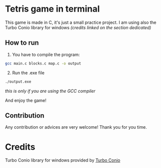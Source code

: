 # Tetris game in terminal
This game is made in C, it's just a small practice project. I am using also the Turbo Conio library for windows _(credits linked on the section dedicated)_

## How to run
1. You have to compile the program: 
``` Bash
gcc main.c blocks.c map.c -o output
```

2. Run the .exe file
```Bash
./output.exe
```

_this is only if you are using the GCC compiler_

And enjoy the game!

## Contribution
Any contribution or advices are very welcome! Thank you for you time.

# Credits 
Turbo Conio library for windows provided by [Turbo Conio](https://github.com/thradams/conio)